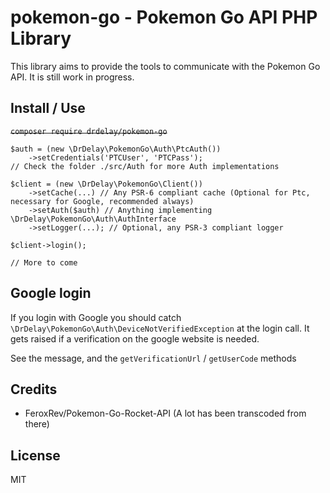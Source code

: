 # pokemon-go - Pokemon Go API PHP Library
This library aims to provide the tools to communicate with the Pokemon Go API.
It is still work in progress.

Install / Use
-------------
~~`composer require drdelay/pokemon-go`~~
```
$auth = (new \DrDelay\PokemonGo\Auth\PtcAuth())
    ->setCredentials('PTCUser', 'PTCPass');
// Check the folder ./src/Auth for more Auth implementations

$client = (new \DrDelay\PokemonGo\Client())
    ->setCache(...) // Any PSR-6 compliant cache (Optional for Ptc, necessary for Google, recommended always)
    ->setAuth($auth) // Anything implementing \DrDelay\PokemonGo\Auth\AuthInterface
    ->setLogger(...); // Optional, any PSR-3 compliant logger

$client->login();

// More to come
```

Google login
------------
If you login with Google you should catch `\DrDelay\PokemonGo\Auth\DeviceNotVerifiedException` at the login call. It gets raised if a verification on the google website is needed.

See the message, and the `getVerificationUrl` / `getUserCode` methods

Credits
-------
* FeroxRev/Pokemon-Go-Rocket-API (A lot has been transcoded from there)

License
-------
MIT
